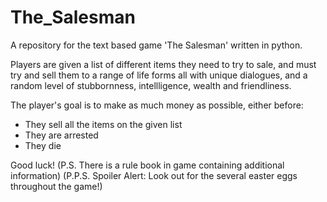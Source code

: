 # The_Salesman
A repository for the text based game 'The Salesman' written in python.

Players are given a list of different items they need to try to sale,
and must try and sell them to a range of life forms all with unique dialogues,
and a random level of stubbornness, intellligence, wealth and friendliness.

The player's goal is to make as much money as possible, either before:

- They sell all the items on the given list
- They are arrested
- They die

Good luck!
(P.S. There is a rule book in game containing additional information)
(P.P.S. Spoiler Alert: Look out for the several easter eggs throughout the game!)
